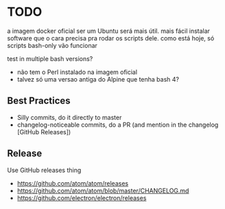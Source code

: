 # TODO

a imagem docker oficial ser um Ubuntu será mais útil.
mais fácil instalar software que o cara precisa pra rodar os scripts dele.
como está hoje, só scripts bash-only vão funcionar

test in multiple bash versions?
- não tem o Perl instalado na imagem oficial
- talvez só uma versao antiga do Alpine que tenha bash 4?


## Best Practices

- Silly commits, do it directly to master
- changelog-noticeable commits, do a PR (and mention in the changelog [GitHub Releases])


## Release

Use GitHub releases thing
- https://github.com/atom/atom/releases
- https://github.com/atom/atom/blob/master/CHANGELOG.md
- https://github.com/electron/electron/releases
